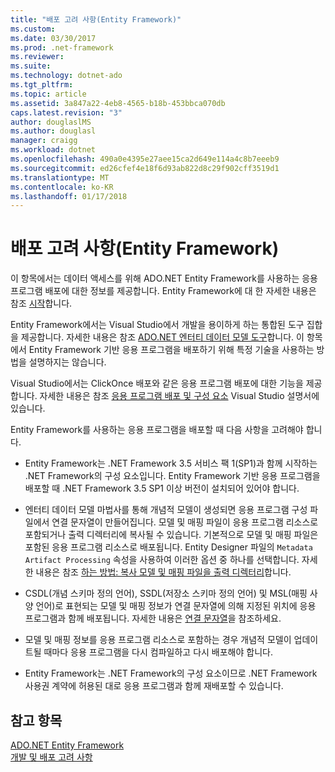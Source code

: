 ```yaml
---
title: "배포 고려 사항(Entity Framework)"
ms.custom: 
ms.date: 03/30/2017
ms.prod: .net-framework
ms.reviewer: 
ms.suite: 
ms.technology: dotnet-ado
ms.tgt_pltfrm: 
ms.topic: article
ms.assetid: 3a847a22-4eb8-4565-b18b-453bbca070db
caps.latest.revision: "3"
author: douglaslMS
ms.author: douglasl
manager: craigg
ms.workload: dotnet
ms.openlocfilehash: 490a0e4395e27aee15ca2d649e114a4c8b7eeeb9
ms.sourcegitcommit: ed26cfef4e18f6d93ab822d8c29f902cff3519d1
ms.translationtype: MT
ms.contentlocale: ko-KR
ms.lasthandoff: 01/17/2018
---
```

# <a name="deployment-considerations-entity-framework"></a>배포 고려 사항(Entity Framework)
이 항목에서는 데이터 액세스를 위해 ADO.NET Entity Framework를 사용하는 응용 프로그램 배포에 대한 정보를 제공합니다. Entity Framework에 대 한 자세한 내용은 참조 [시작](../../../../../docs/framework/data/adonet/ef/getting-started.md)합니다.  
  
 Entity Framework에서는 Visual Studio에서 개발을 용이하게 하는 통합된 도구 집합을 제공합니다. 자세한 내용은 참조 [ADO.NET 엔터티 데이터 모델 도구](http://msdn.microsoft.com/en-us/91076853-0881-421b-837a-f582f36be527)합니다. 이 항목에서 Entity Framework 기반 응용 프로그램을 배포하기 위해 특정 기술을 사용하는 방법을 설명하지는 않습니다.  
  
 Visual Studio에서는 ClickOnce 배포와 같은 응용 프로그램 배포에 대한 기능을 제공합니다. 자세한 내용은 참조 [응용 프로그램 배포 및 구성 요소](/visualstudio/deployment/deploying-applications-services-and-components) Visual Studio 설명서에 있습니다.  
  
 Entity Framework를 사용하는 응용 프로그램을 배포할 때 다음 사항을 고려해야 합니다.  
  
-   Entity Framework는 .NET Framework 3.5 서비스 팩 1(SP1)과 함께 시작하는 .NET Framework의 구성 요소입니다. Entity Framework 기반 응용 프로그램을 배포할 때 .NET Framework 3.5 SP1 이상 버전이 설치되어 있어야 합니다.  
  
-   엔터티 데이터 모델 마법사를 통해 개념적 모델이 생성되면 응용 프로그램 구성 파일에서 연결 문자열이 만들어집니다. 모델 및 매핑 파일이 응용 프로그램 리소스로 포함되거나 출력 디렉터리에 복사될 수 있습니다. 기본적으로 모델 및 매핑 파일은 포함된 응용 프로그램 리소스로 배포됩니다. Entity Designer 파일의 `Metadata Artifact Processing` 속성을 사용하여 이러한 옵션 중 하나를 선택합니다. 자세한 내용은 참조 [하는 방법: 복사 모델 및 매핑 파일을 출력 디렉터리](http://msdn.microsoft.com/en-us/e2c9820f-1705-457e-9fdb-8b289f3179b4)합니다.  
  
-   CSDL(개념 스키마 정의 언어), SSDL(저장소 스키마 정의 언어) 및 MSL(매핑 사양 언어)로 표현되는 모델 및 매핑 정보가 연결 문자열에 의해 지정된 위치에 응용 프로그램과 함께 배포됩니다. 자세한 내용은 [연결 문자열](../../../../../docs/framework/data/adonet/ef/connection-strings.md)을 참조하세요.  
  
-   모델 및 매핑 정보를 응용 프로그램 리소스로 포함하는 경우 개념적 모델이 업데이트될 때마다 응용 프로그램을 다시 컴파일하고 다시 배포해야 합니다.  
  
-   Entity Framework는 .NET Framework의 구성 요소이므로 .NET Framework 사용권 계약에 허용된 대로 응용 프로그램과 함께 재배포할 수 있습니다.  
  
## <a name="see-also"></a>참고 항목  
 [ADO.NET Entity Framework](../../../../../docs/framework/data/adonet/ef/index.md)  
 [개발 및 배포 고려 사항](../../../../../docs/framework/data/adonet/ef/development-and-deployment-considerations.md)
